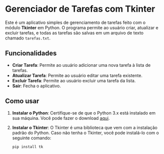 # Gerenciador de Tarefas com Tkinter

Este é um aplicativo simples de gerenciamento de tarefas feito com o módulo **Tkinter** em Python. O programa permite ao usuário criar, atualizar e excluir tarefas, e todas as tarefas são salvas em um arquivo de texto chamado `tarefas.txt`.

## Funcionalidades

- **Criar Tarefa**: Permite ao usuário adicionar uma nova tarefa à lista de tarefas.
- **Atualizar Tarefa**: Permite ao usuário editar uma tarefa existente.
- **Excluir Tarefa**: Permite ao usuário excluir uma tarefa da lista.
- **Sair**: Fecha o aplicativo.

## Como usar

1. **Instalar o Python**:
   Certifique-se de que o Python 3.x está instalado em sua máquina. Você pode fazer o download [aqui](https://www.python.org/downloads/).

2. **Instalar o Tkinter**:
   O Tkinter é uma biblioteca que vem com a instalação padrão do Python. Caso não tenha o Tkinter, você pode instalá-lo com o seguinte comando:
   ```bash
   pip install tk
